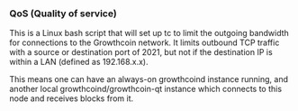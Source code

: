 ### QoS (Quality of service) ###

This is a Linux bash script that will set up tc to limit the outgoing bandwidth for connections to the Growthcoin network. It limits outbound TCP traffic with a source or destination port of 2021, but not if the destination IP is within a LAN (defined as 192.168.x.x).

This means one can have an always-on growthcoind instance running, and another local growthcoind/growthcoin-qt instance which connects to this node and receives blocks from it.
